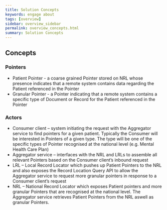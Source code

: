 ```yaml
---
title: Solution Concepts
keywords: engage about
tags: [overview]
sidebar: overview_sidebar
permalink: overview_concepts.html
summary: Solution Concepts
---
```


## Concepts

### Pointers

- Patient Pointer - a coarse grained Pointer stored on NRL whose presence indicates that a remote system contains data regarding the Patient referenced in the Pointer
- Granular Pointer - a Pointer indicating that a remote system contains a specific type of Document or Record for the Patient referenced in the Pointer

### Actors
- Consumer client – system initiating the request with the Aggregator service to find pointers for a given patient. Typically the Consumer will be interested in Pointers of a given type. The type will be one of the specific types of Pointer recognised at the national level (e.g. Mental Health Care Plan)
- Aggregator service – interfaces with the NRL and LRLs to assemble all relevant Pointers based on the Consumer client’s inbound request
- LRL – Local Record Locator which pushes up Patient Pointers to the NRL and also exposes the Record Location Query API to allow the Aggregator service to request more granular pointers in response to a Consumer client’s request
- NRL – National Record Locator which exposes Patient pointers and more granular Pointers that are recognised at the national level. The Aggregator service retrieves Patient Pointers from the NRL aswell as granular Pointers.